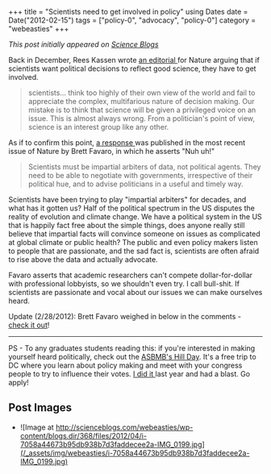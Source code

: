 +++
title = "Scientists need to get involved in policy"
using Dates
date = Date("2012-02-15")
tags = ["policy-0", "advocacy", "policy-0"]
category = "webeasties"
+++

_This post initially appeared on [Science Blogs](http://scienceblogs.com/webeasties)_

Back in December, Rees Kassen wrote [an editorial ](http://www.nature.com/news/if-you-want-to-win-the-game-you-must-join-in-1.9580)for Nature arguing that if scientists want political decisions to reflect good science, they have to get involved.

> scientists... think too highly of their own view of the world and fail to appreciate the complex, multifarious nature of decision making. Our mistake is to think that science will be given a privileged voice on an issue. This is almost always wrong. From a politician's point of view, science is an interest group like any other.

As if to confirm this point, [a response ](http://www.nature.com/nature/journal/v482/n7384/full/482162b.html) was published in the most recent issue of Nature by Brett Favaro, in which he asserts "Nuh uh!"

> Scientists must be impartial arbiters of data, not political agents. They need to be able to negotiate with governments, irrespective of their political hue, and to advise politicians in a useful and timely way.

Scientists have been trying to play "impartial arbiters" for decades, and what has it gotten us? Half of the political spectrum in the US disputes the reality of evolution and climate change. We have a political system in the US that is happily fact free about the simple things, does anyone really still believe that impartial facts will convince someone on issues as complicated at global climate or public health? The public and even policy makers listen to people that are passionate, and the sad fact is, scientists are often afraid to rise above the data and actually advocate.

Favaro asserts that academic researchers can't compete dollar-for-dollar with professional lobbyists, so we shouldn't even try. I call bull-shit. If scientists are passionate and vocal about our issues we can make ourselves heard. 

Update (2/28/2012): Brett Favaro weighed in below in the comments - [check it out](http://scienceblogs.com/webeasties/2012/02/scientists_need_to_get_involve.php#comment-6235119)!

-----

PS - To any graduates students reading this: if you're interested in making yourself heard politically, check out the [ASBMB's Hill Day](http://www.asbmb.org/Advocacy/advocacy.aspx?id=13812). It's a free trip to DC where you learn about policy making and meet with your congress people to try to influence their votes. [I did it ](http://scienceblogs.com/webeasties/2011/03/lobbying_congress.php)last year and had a blast. Go apply!


 ## Post Images

- ![Image at http://scienceblogs.com/webeasties/wp-content/blogs.dir/368/files/2012/04/i-7058a44673b95db938b7d3faddecee2a-IMG_0199.jpg](/_assets/img/webeasties/i-7058a44673b95db938b7d3faddecee2a-IMG_0199.jpg)

